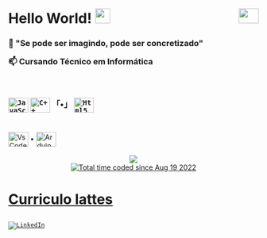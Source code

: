 <div><h1> Hello World!  <img src="https://media.giphy.com/media/hvRJCLFzcasrR4ia7z/giphy.gif" width="30px"/>
<img align="right" height="30" width="40" src="https://cdn.jsdelivr.net/gh/devicons/devicon/icons/windows8/windows8-original.svg"></img>
</h1></div>

<div><h3>
<p>💬 "Se pode ser imagindo, pode ser concretizado"</p>
<p>📫 Cursando Técnico em Informática</p>
</br>

<div></br>
<code><img align="center" alt="JavaScript" height="30" width="40" src="https://cdn.jsdelivr.net/gh/devicons/devicon/icons/javascript/javascript-original.svg"></code>
<!--<code><img align="center" alt="C" height="30" width="40" src="https://cdn.jsdelivr.net/gh/devicons/devicon/icons/c/c-original.svg"></code>-->
<code><img align="center" alt="C++" height="30" width="40" src="https://cdn.jsdelivr.net/gh/devicons/devicon/icons/cplusplus/cplusplus-original.svg"></code>
<!--<code><img align="center" alt="Python" height="30" width="40" src="https://cdn.jsdelivr.net/gh/devicons/devicon/icons/python/python-original.svg"></img></code>-->
 「•」 
<code><img align="center" alt="Html5" height="30" width="40" src="https://cdn.jsdelivr.net/gh/devicons/devicon/icons/html5/html5-original.svg"></code>
<!--<code><img align="center" alt="Css3" height="30" width="40" src="https://cdn.jsdelivr.net/gh/devicons/devicon/icons/css3/css3-original.svg"></img></code>-->
</div>

#

<div>
<img align="center" alt="VsCode" height="30" width="40" src="https://cdn.jsdelivr.net/gh/devicons/devicon/icons/vscode/vscode-original.svg"></img> •
<!--<img align="center" alt="Pycharm" height="30" width="40" src="https://cdn.jsdelivr.net/gh/devicons/devicon/icons/pycharm/pycharm-original.svg"></img> •-->
<img align="center" alt="ArduinoIDE" height="30" width="40" src="https://cdn.jsdelivr.net/gh/devicons/devicon/icons/arduino/arduino-original.svg"></img>
</div> </br>

<div align="center">
  <img src="https://github-readme-stats.vercel.app/api/wakatime?username=dornelesfernando" /></br>
 
  <a href="https://wakatime.com/@baef9f39-b902-46fe-8782-24dcaee377e9">
   <img src="https://wakatime.com/badge/user/baef9f39-b902-46fe-8782-24dcaee377e9.svg" alt="Total time coded since Aug 19 2022" />
  </a>
</div>

<h1>

[Curriculo lattes](http://lattes.cnpq.br/0532418852427960)
</h1>

<code>[![LinkedIn](https://img.shields.io/badge/LinkedIn-0077B5?style=for-the-badge&logo=linkedin&logoColor=white)](https://www.linkedin.com/in/fernandodorneles)</code>

</br>

<!--<div align = "center">
<h2>My contributions in the last year</h2>

 <img alt="snake eating my contribution" src="https://github.com/dornelesfernando/dornelesfernando/blob/output/github-contribution-grid-snake.svg">
<div>-->
